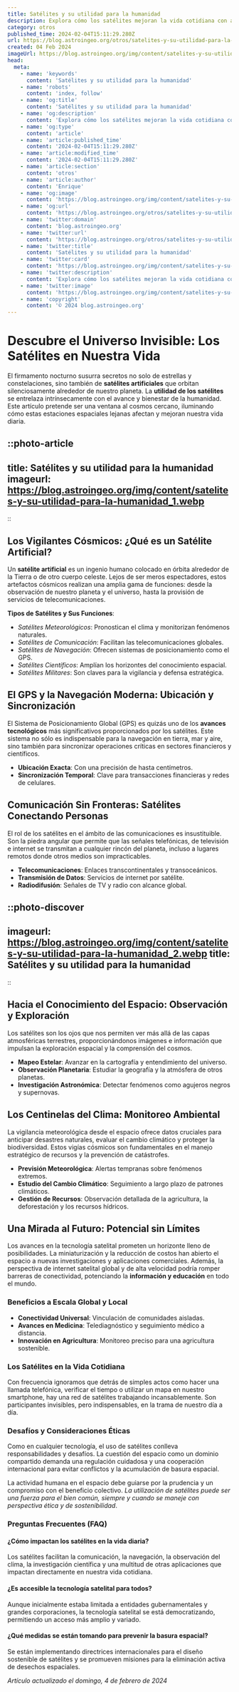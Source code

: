 ```yaml
---
title: Satélites y su utilidad para la humanidad
description: Explora cómo los satélites mejoran la vida cotidiana con avances en comunicación, predicción del tiempo y navegación global.
category: otros
published_time: 2024-02-04T15:11:29.280Z
url: https://blog.astroingeo.org/otros/satelites-y-su-utilidad-para-la-humanidad
created: 04 Feb 2024
imageUrl: https://blog.astroingeo.org/img/content/satelites-y-su-utilidad-para-la-humanidad_1.webp
head:
  meta:
    - name: 'keywords'
      content: 'Satélites y su utilidad para la humanidad'
    - name: 'robots'
      content: 'index, follow'
    - name: 'og:title'
      content: 'Satélites y su utilidad para la humanidad'
    - name: 'og:description'
      content: 'Explora cómo los satélites mejoran la vida cotidiana con avances en comunicación, predicción del tiempo y navegación global.'
    - name: 'og:type'
      content: 'article'
    - name: 'article:published_time'
      content: '2024-02-04T15:11:29.280Z'
    - name: 'article:modified_time'
      content: '2024-02-04T15:11:29.280Z'
    - name: 'article:section'
      content: 'otros'
    - name: 'article:author'
      content: 'Enrique'
    - name: 'og:image'
      content: 'https://blog.astroingeo.org/img/content/satelites-y-su-utilidad-para-la-humanidad_1.webp'
    - name: 'og:url'
      content: 'https://blog.astroingeo.org/otros/satelites-y-su-utilidad-para-la-humanidad'
    - name: 'twitter:domain'
      content: 'blog.astroingeo.org'
    - name: 'twitter:url'
      content: 'https://blog.astroingeo.org/otros/satelites-y-su-utilidad-para-la-humanidad'
    - name: 'twitter:title'
      content: 'Satélites y su utilidad para la humanidad'
    - name: 'twitter:card'
      content: 'https://blog.astroingeo.org/img/content/satelites-y-su-utilidad-para-la-humanidad_1.webp'
    - name: 'twitter:description'
      content: 'Explora cómo los satélites mejoran la vida cotidiana con avances en comunicación, predicción del tiempo y navegación global.'
    - name: 'twitter:image'
      content: 'https://blog.astroingeo.org/img/content/satelites-y-su-utilidad-para-la-humanidad_1.webp'
    - name: 'copyright'
      content: '© 2024 blog.astroingeo.org'
---
```

# Descubre el Universo Invisible: Los Satélites en Nuestra Vida

El firmamento nocturno susurra secretos no solo de estrellas y constelaciones, sino también de **satélites artificiales** que orbitan silenciosamente alrededor de nuestro planeta. La **utilidad de los satélites** se entrelaza intrínsecamente con el avance y bienestar de la humanidad. Este artículo pretende ser una ventana al cosmos cercano, iluminando cómo estas estaciones espaciales lejanas afectan y mejoran nuestra vida diaria.


::photo-article
---
title: Satélites y su utilidad para la humanidad
imageurl: https://blog.astroingeo.org/img/content/satelites-y-su-utilidad-para-la-humanidad_1.webp
---
::

  
## Los Vigilantes Cósmicos: ¿Qué es un Satélite Artificial?

Un **satélite artificial** es un ingenio humano colocado en órbita alrededor de la Tierra o de otro cuerpo celeste. Lejos de ser meros espectadores, estos artefactos cósmicos realizan una amplia gama de funciones: desde la observación de nuestro planeta y el universo, hasta la provisión de servicios de telecomunicaciones.

**Tipos de Satélites y Sus Funciones**:

- *Satélites Meteorológicos*: Pronostican el clima y monitorizan fenómenos naturales.
- *Satélites de Comunicación*: Facilitan las telecomunicaciones globales.
- *Satélites de Navegación*: Ofrecen sistemas de posicionamiento como el GPS.
- *Satélites Científicos*: Amplían los horizontes del conocimiento espacial.
- *Satélites Militares*: Son claves para la vigilancia y defensa estratégica.

## El GPS y la Navegación Moderna: Ubicación y Sincronización

El Sistema de Posicionamiento Global (GPS) es quizás uno de los **avances tecnológicos** más significativos proporcionados por los satélites. Este sistema no sólo es indispensable para la navegación en tierra, mar y aire, sino también para sincronizar operaciones críticas en sectores financieros y científicos.

- **Ubicación Exacta**: Con una precisión de hasta centímetros.
- **Sincronización Temporal**: Clave para transacciones financieras y redes de celulares.

## Comunicación Sin Fronteras: Satélites Conectando Personas

El rol de los satélites en el ámbito de las comunicaciones es insustituible. Son la piedra angular que permite que las señales telefónicas, de televisión e internet se transmitan a cualquier rincón del planeta, incluso a lugares remotos donde otros medios son impracticables.

- **Telecomunicaciones**: Enlaces transcontinentales y transoceánicos.
- **Transmisión de Datos**: Servicios de internet por satélite.
- **Radiodifusión**: Señales de TV y radio con alcance global.


::photo-discover
---
imageurl: https://blog.astroingeo.org/img/content/satelites-y-su-utilidad-para-la-humanidad_2.webp
title: Satélites y su utilidad para la humanidad
---
::

  
## Hacia el Conocimiento del Espacio: Observación y Exploración

Los satélites son los ojos que nos permiten ver más allá de las capas atmosféricas terrestres, proporcionándonos imágenes e información que impulsan la exploración espacial y la comprensión del cosmos.

- **Mapeo Estelar**: Avanzar en la cartografía y entendimiento del universo.
- **Observación Planetaria**: Estudiar la geografía y la atmósfera de otros planetas.
- **Investigación Astronómica**: Detectar fenómenos como agujeros negros y supernovas.

## Los Centinelas del Clima: Monitoreo Ambiental

La vigilancia meteorológica desde el espacio ofrece datos cruciales para anticipar desastres naturales, evaluar el cambio climático y proteger la biodiversidad. Estos vigías cósmicos son fundamentales en el manejo estratégico de recursos y la prevención de catástrofes.

- **Previsión Meteorológica**: Alertas tempranas sobre fenómenos extremos.
- **Estudio del Cambio Climático**: Seguimiento a largo plazo de patrones climáticos.
- **Gestión de Recursos**: Observación detallada de la agricultura, la deforestación y los recursos hídricos.

## Una Mirada al Futuro: Potencial sin Límites

Los avances en la tecnología satelital prometen un horizonte lleno de posibilidades. La miniaturización y la reducción de costos han abierto el espacio a nuevas investigaciones y aplicaciones comerciales. Además, la perspectiva de internet satelital global y de alta velocidad podría romper barreras de conectividad, potenciando la **información y educación** en todo el mundo.

### Beneficios a Escala Global y Local

- **Conectividad Universal**: Vinculación de comunidades aisladas.
- **Avances en Medicina**: Telediagnóstico y seguimiento médico a distancia.
- **Innovación en Agricultura**: Monitoreo preciso para una agricultura sostenible.

### Los Satélites en la Vida Cotidiana

Con frecuencia ignoramos que detrás de simples actos como hacer una llamada telefónica, verificar el tiempo o utilizar un mapa en nuestro smartphone, hay una red de satélites trabajando incansablemente. Son participantes invisibles, pero indispensables, en la trama de nuestro día a día.

### Desafíos y Consideraciones Éticas

Como en cualquier tecnología, el uso de satélites conlleva responsabilidades y desafíos. La cuestión del espacio como un dominio compartido demanda una regulación cuidadosa y una cooperación internacional para evitar conflictos y la acumulación de basura espacial.

La actividad humana en el espacio debe guiarse por la prudencia y un compromiso con el beneficio colectivo. *La utilización de satélites puede ser una fuerza para el bien común, siempre y cuando se maneje con perspectiva ética y de sostenibilidad*.

### Preguntas Frecuentes (FAQ)

#### ¿Cómo impactan los satélites en la vida diaria?
Los satélites facilitan la comunicación, la navegación, la observación del clima, la investigación científica y una multitud de otras aplicaciones que impactan directamente en nuestra vida cotidiana.

#### ¿Es accesible la tecnología satelital para todos?
Aunque inicialmente estaba limitada a entidades gubernamentales y grandes corporaciones, la tecnología satelital se está democratizando, permitiendo un acceso más amplio y variado.

#### ¿Qué medidas se están tomando para prevenir la basura espacial?
Se están implementando directrices internacionales para el diseño sostenible de satélites y se promueven misiones para la eliminación activa de desechos espaciales.

_Artículo actualizado el domingo, 4 de febrero de 2024_